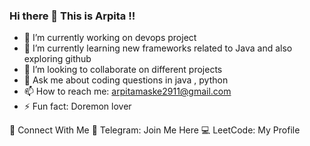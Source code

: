 ### Hi there 👋 This is Arpita !!
<!--

**ArpitaMaske/ArpitaMaske** is a ✨ _special_ ✨ repository because its `README.md` (this file) appears on your GitHub profile.

Here are some ideas to get you started:-->

- 🔭 I’m currently working on devops project
- 🌱 I’m currently learning new frameworks related to Java and also exploring github 
- 👯 I’m looking to collaborate on different projects 
- 💬 Ask me about coding questions in java , python 
- 📫 How to reach me: arpitamaske2911@gmail.com
- ⚡ Fun fact: Doremon lover

🌟 Connect With Me
📱 Telegram: Join Me Here
💻 LeetCode: My Profile


